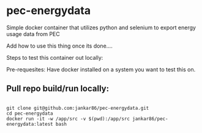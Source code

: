 # pec-energydata
Simple docker container that utilizes python and selenium to export energy usage data from PEC 

Add how to use this thing once its done....


Steps to test this container out locally:

Pre-requesites:
Have docker installed on a system you want to test this on.

## Pull repo build/run locally:
```

git clone git@github.com:jankar86/pec-energydata.git
cd pec-energydata
docker run -it -w /app/src -v $(pwd):/app/src jankar86/pec-energydata:latest bash

```
